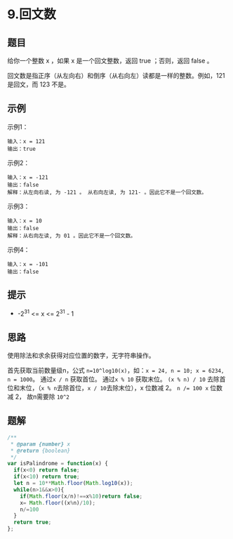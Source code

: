 # 9.回文数

## 题目

给你一个整数 x ，如果 x 是一个回文整数，返回 true ；否则，返回 false 。

回文数是指正序（从左向右）和倒序（从右向左）读都是一样的整数。例如，121 是回文，而 123 不是。

## 示例

示例1：

```text
输入：x = 121
输出：true
```

示例2：

```text
输入：x = -121
输出：false
解释：从左向右读, 为 -121 。 从右向左读, 为 121- 。因此它不是一个回文数。
```

示例3：

```text
输入：x = 10
输出：false
解释：从右向左读, 为 01 。因此它不是一个回文数。
```

示例4：

```text
输入：x = -101
输出：false
```

## 提示

- -2<sup>31</sup> <= x <= 2<sup>31</sup> - 1

## 思路

使用除法和求余获得对应位置的数字，无字符串操作。

首先获取当前数量级n，公式 `n=10^log10(x)`，如：`x = 24, n = 10; x = 6234, n = 1000`。
通过`x / n` 获取首位。
通过`x % 10` 获取末位。
`(x % n) / 10` 去除首位和末位，（`x % n`去除首位，`x / 10`去除末位），x 位数减 2。
`n /= 100 x` 位数减 2， 故n需要除 `10^2`

## 题解

```javascript
/**
 * @param {number} x
 * @return {boolean}
 */
var isPalindrome = function(x) {
  if(x<0) return false;
  if(x<10) return true;
  let n = 10**Math.floor(Math.log10(x));
  while(n>1&&x>0){
    if(Math.floor(x/n)!==x%10)return false;
    x= Math.floor((x%n)/10);
    n/=100
  }
  return true;
};
```
